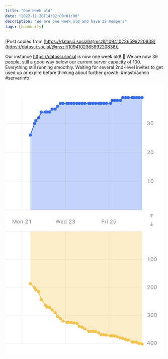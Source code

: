 ```yaml
---
title: "One week old"
date: "2022-11-26T14:02:00+01:00"
description: "We are one week old and have 39 members"
tags: [community]
---
```


[Post copied from [https://datasci.social/@mszll/109410236599220838](https://datasci.social/@mszll/109410236599220838)]

Our instance https://datasci.social is now one week old! 🥳 
We are now 39 people, still a good way below our current server capacity of 100. Everything still running smoothly. Waiting for several 2nd-level invites to get used up or expire before thinking about further growth. #mastoadmin #serverinfo

![Growth of users (top, blue) and posts (yellow, bottom) of datasci.social over the last 5 days. Both user growth rate and rate of posts were fast first but have stabilized for now.](images/f06b0980b41b5ca2.png "Growth of users (top, blue) and posts (yellow, bottom) of datasci.social over the last 5 days. Both user growth rate and rate of posts were fast first but have stabilized for now.")